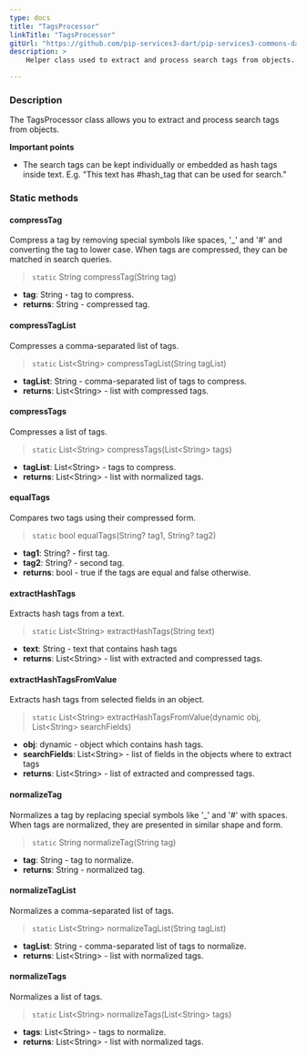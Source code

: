 ```yaml
---
type: docs
title: "TagsProcessor"
linkTitle: "TagsProcessor"
gitUrl: "https://github.com/pip-services3-dart/pip-services3-commons-dart"
description: > 
    Helper class used to extract and process search tags from objects.

---
```


### Description

The TagsProcessor class allows you to extract and process search tags from objects.

**Important points**

- The search tags can be kept individually or embedded as hash tags inside text. E.g. "This text has #hash_tag that can be used for search."

### Static methods

#### compressTag
Compress a tag by removing special symbols like spaces, '_' and '#'
and converting the tag to lower case.
When tags are compressed, they can be matched in search queries.

> `static` String compressTag(String tag)

- **tag**: String - tag to compress.
- **returns**: String - compressed tag.


#### compressTagList
Compresses a comma-separated list of tags.

> `static` List\<String\> compressTagList(String tagList)

- **tagList**: String - comma-separated list of tags to compress.
- **returns**: List\<String\> - list with compressed tags.


#### compressTags
Compresses a list of tags.

> `static` List\<String\> compressTags(List\<String\> tags)

- **tagList**: List\<String\> - tags to compress.
- **returns**: List\<String\> - list with normalized tags.


#### equalTags
Compares two tags using their compressed form.

> `static` bool equalTags(String? tag1, String? tag2)

- **tag1**: String? - first tag.
- **tag2**: String? - second tag.
- **returns**: bool - true if the tags are equal and false otherwise.


#### extractHashTags
Extracts hash tags from a text.

> `static` List\<String\> extractHashTags(String text)

- **text**: String - text that contains hash tags
- **returns**: List\<String\> - list with extracted and compressed tags.


#### extractHashTagsFromValue
Extracts hash tags from selected fields in an object.

> `static` List\<String\> extractHashTagsFromValue(dynamic obj, List\<String\> searchFields)

- **obj**: dynamic - object which contains hash tags.
- **searchFields**: List\<String\> - list of fields in the objects where to extract tags
- **returns**: List\<String\> - list of extracted and compressed tags.


#### normalizeTag
Normalizes a tag by replacing special symbols like '_' and '#' with spaces.
When tags are normalized, they are presented in similar shape and form.

> `static` String normalizeTag(String tag)

- **tag**: String - tag to normalize.
- **returns**: String - normalized tag.


#### normalizeTagList
Normalizes a comma-separated list of tags.

> `static` List\<String\> normalizeTagList(String tagList)

- **tagList**: String - comma-separated list of tags to normalize.
- **returns**: List\<String\> - list with normalized tags.


#### normalizeTags
Normalizes a list of tags.

> `static` List\<String\> normalizeTags(List\<String\> tags)

- **tags**: List\<String\> - tags to normalize.
- **returns**: List\<String\> - list with normalized tags.

